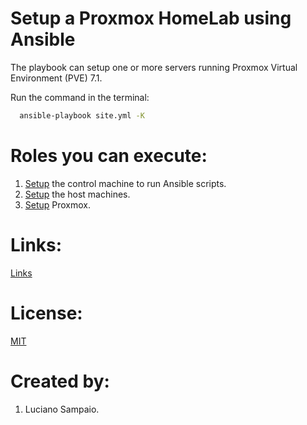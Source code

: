 # Setup a Proxmox HomeLab using Ansible

The playbook can setup one or more servers running Proxmox Virtual Environment (PVE) 7.1.

Run the command in the terminal:
```bash
  ansible-playbook site.yml -K
```

# Roles you can execute:
1. [Setup](roles/control_machine/README.md) the control machine to run Ansible scripts.
1. [Setup](roles/host_machines/README.md) the host machines.
1. [Setup](roles/proxmox/README.md) Proxmox.

# Links:

[Links](links.md "Links")

# License:

[MIT](LICENSE "MIT License")

# Created by:

1. Luciano Sampaio.

